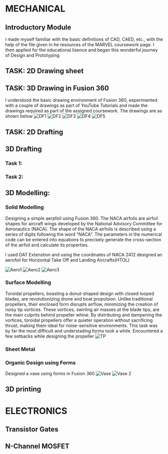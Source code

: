# MECHANICAL

## Introductory Module
I made myself familiar with the basic definitions of CAD, CAED, etc., with the help of the file given in he resources of the MARVEL coursework page. I then applied for the educational lisence and began this wonderful journey of Design and Prototyping

## TASK: 2D Drawing sheet

## TASK: 3D Drawing in Fusion 360
I understood the basic drawing environment of Fusion 360, experimented with a couple of drawings as part of YouTube Tutorials and made the drawings required as part of the assigned coursework. The drawings are as shown below
![DF1](https://github.com/Pattavardhanam/MARVEL-Level-1-Report/blob/main/Pics/Drawing%201%20Fusion.png?raw=true)
![DF2](https://github.com/Pattavardhanam/MARVEL-Level-1-Report/blob/main/Pics/Drawing%202%20Fusion.png?raw=true)
![DF3](https://github.com/Pattavardhanam/MARVEL-Level-1-Report/blob/main/Pics/Drawing%203%20Fusion.png?raw=true)
![DF4](https://github.com/Pattavardhanam/MARVEL-Level-1-Report/blob/main/Pics/Drawing%204%20Fusion.png?raw=true)
![DF5](https://github.com/Pattavardhanam/MARVEL-Level-1-Report/blob/main/Pics/Drawing%205%20Fusion.png?raw=true)

## TASK: 2D Drafting

## 3D Drafting
### Task 1:
### Task 2:

## 3D Modelling:
### Solid Modelling
Designing a simple aerpfoil using Fusion 360. The NACA airfoils are airfoil shapes for aircraft wings developed by the National Advisory Committee for Aeronautics (NACA). The shape of the NACA airfoils is described using a series of digits following the word "NACA". The parameters in the numerical code can be entered into equations to precisely generate the cross-section of the airfoil and calculate its properties.

I used DAT Extenstion and using the coordinates of NACA 2412 designed an aerofoil for Horizontal Take Off and Landing Aircrafts(HTOL)

![Aero1](https://github.com/Pattavardhanam/MARVEL-Level-1-Report/blob/main/Pics/Aero%201.JPEG?raw=true)
![Aero2](https://github.com/Pattavardhanam/MARVEL-Level-1-Report/blob/main/Pics/Aero%202.png?raw=true)
![Aero3](https://github.com/Pattavardhanam/MARVEL-Level-1-Report/blob/main/Pics/Aero%203.png?raw=true)

### Surface Modelling
Toroidal propellers, boasting a donut-shaped design with closed looped blades, are revolutionizing drone and boat propulsion. Unlike traditional propellers, their enclosed form disrupts airflow, minimizing the creation of noisy tip vortices. These vortices, swirling air masses at the blade tips, are the main culprits behind propeller whine. By distributing and dampening the vortices, toroidal propellers offer a quieter operation without sacrificing thrust, making them ideal for noise-sensitive environments.
This task was by far the most difficult and understading forms took a while. Encountered a few setbacks while designing the propeller
![TP](https://github.com/Pattavardhanam/MARVEL-Level-1-Report/blob/main/Pics/TP.JPEG?raw=true)

### Sheet Metal

### Organic Design using Forms
Designed a vase using forms in Fusion 360
![Vase](https://github.com/Pattavardhanam/MARVEL-Level-1-Report/blob/main/Pics/Vase.png?raw=true)
![Vase 2](https://github.com/Pattavardhanam/MARVEL-Level-1-Report/blob/main/Pics/Vase%20Render.PNG?raw=true)

## 3D printing

# ELECTRONICS

## Transistor Gates

## N-Channel MOSFET